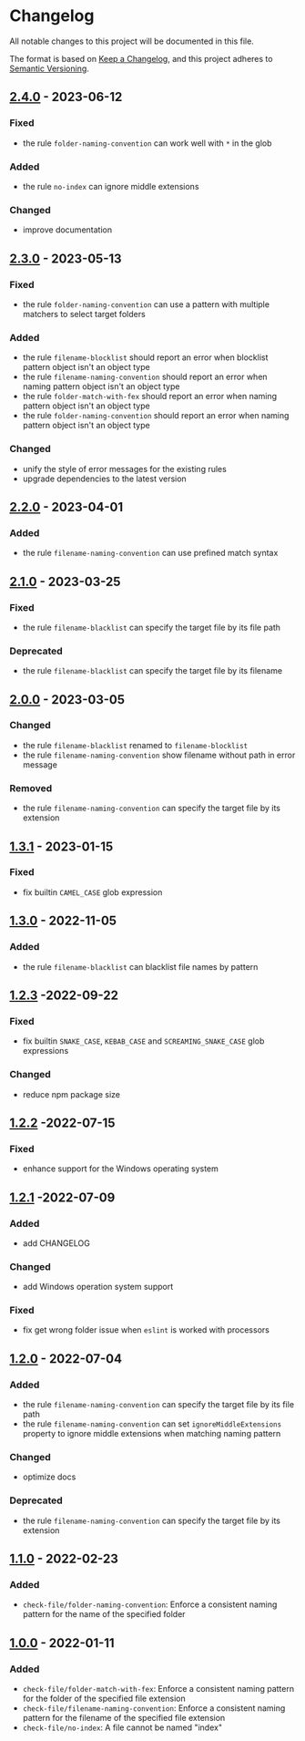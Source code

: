 # Changelog

All notable changes to this project will be documented in this file.

The format is based on [Keep a Changelog](https://keepachangelog.com/en/1.0.0/),
and this project adheres to [Semantic Versioning](https://semver.org/spec/v2.0.0.html).

## [2.4.0](https://github.com/DukeLuo/eslint-plugin-check-file/compare/v2.3.0...v2.4.0) - 2023-06-12

### Fixed
- the rule `folder-naming-convention` can work well with `*` in the glob

### Added
- the rule `no-index` can ignore middle extensions

### Changed
- improve documentation


## [2.3.0](https://github.com/DukeLuo/eslint-plugin-check-file/compare/v2.2.0...v2.3.0) - 2023-05-13

### Fixed
- the rule `folder-naming-convention` can use a pattern with multiple matchers to select target folders

### Added
- the rule `filename-blocklist` should report an error when blocklist pattern object isn't an object type
- the rule `filename-naming-convention` should report an error when naming pattern object isn't an object type
- the rule `folder-match-with-fex` should report an error when naming pattern object isn't an object type
- the rule `folder-naming-convention` should report an error when naming pattern object isn't an object type

### Changed
- unify the style of error messages for the existing rules
- upgrade dependencies to the latest version


## [2.2.0](https://github.com/DukeLuo/eslint-plugin-check-file/compare/v2.1.0...v2.2.0) - 2023-04-01

### Added
- the rule `filename-naming-convention` can use prefined match syntax


## [2.1.0](https://github.com/DukeLuo/eslint-plugin-check-file/compare/v2.0.0...v2.1.0) - 2023-03-25

### Fixed
- the rule `filename-blacklist` can specify the target file by its file path

### Deprecated
- the rule `filename-blacklist` can specify the target file by its filename


## [2.0.0](https://github.com/DukeLuo/eslint-plugin-check-file/compare/v1.3.1...v2.0.0) - 2023-03-05

### Changed
- the rule `filename-blacklist` renamed to `filename-blocklist`
- the rule `filename-naming-convention` show filename without path in error message

### Removed
- the rule `filename-naming-convention` can specify the target file by its extension


## [1.3.1](https://github.com/DukeLuo/eslint-plugin-check-file/compare/v1.3.0...v1.3.1) - 2023-01-15

### Fixed
- fix builtin `CAMEL_CASE` glob expression


## [1.3.0](https://github.com/DukeLuo/eslint-plugin-check-file/compare/v1.2.3...v1.3.0) - 2022-11-05

### Added
- the rule `filename-blacklist` can blacklist file names by pattern


## [1.2.3](https://github.com/DukeLuo/eslint-plugin-check-file/compare/v1.2.2...v1.2.3) -2022-09-22

### Fixed
- fix builtin `SNAKE_CASE`, `KEBAB_CASE` and `SCREAMING_SNAKE_CASE` glob expressions

### Changed
- reduce npm package size

## [1.2.2](https://github.com/DukeLuo/eslint-plugin-check-file/compare/v1.2.1...v1.2.2) -2022-07-15

### Fixed
- enhance support for the Windows operating system


## [1.2.1](https://github.com/DukeLuo/eslint-plugin-check-file/compare/v1.2.0...v1.2.1) -2022-07-09

### Added
- add CHANGELOG

### Changed
- add Windows operation system support

### Fixed
- fix get wrong folder issue when `eslint` is worked with processors


## [1.2.0](https://github.com/DukeLuo/eslint-plugin-check-file/compare/v1.1.0...v1.2.0) - 2022-07-04

### Added
- the rule `filename-naming-convention` can specify the target file by its file path
- the rule `filename-naming-convention` can set `ignoreMiddleExtensions` property to ignore middle extensions when matching naming pattern

### Changed
- optimize docs

### Deprecated
- the rule `filename-naming-convention` can specify the target file by its extension


## [1.1.0](https://github.com/DukeLuo/eslint-plugin-check-file/compare/v1.0.0...v1.1.0) - 2022-02-23

### Added
- `check-file/folder-naming-convention`: Enforce a consistent naming pattern for the name of the specified folder


## [1.0.0](https://github.com/DukeLuo/eslint-plugin-check-file/releases/tag/v1.0.0) - 2022-01-11

### Added
- `check-file/folder-match-with-fex`: Enforce a consistent naming pattern for the folder of the specified file extension
- `check-file/filename-naming-convention`: Enforce a consistent naming pattern for the filename of the specified file extension
- `check-file/no-index`: A file cannot be named "index"
